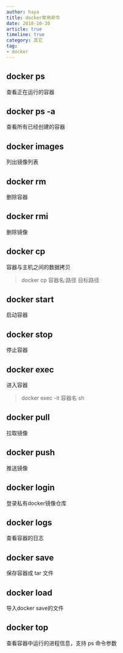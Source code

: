 ```yaml
---
author: haya
title: docker常用命令
date: 2018-10-30
article: true
timeline: true
category: 其它
tag:
- docker
---
```



## docker ps
查看正在运行的容器

## docker ps -a	
查看所有已经创建的容器

## docker images
列出镜像列表

## docker rm
删除容器

## docker rmi
删除镜像

## docker cp
容器与主机之间的数据拷贝
> docker cp  容器名:路径 目标路径

## docker start	
启动容器

## docker stop	
停止容器

## docker exec
进入容器
> docker exec -it 容器名 sh

## docker pull	
拉取镜像

## docker push
推送镜像

## docker login
登录私有docker镜像仓库

## docker logs 
查看容器的日志

## docker save
保存容器成 tar 文件

## docker load 
导入docker save的文件

## docker top
查看容器中运行的进程信息，支持 ps 命令参数

